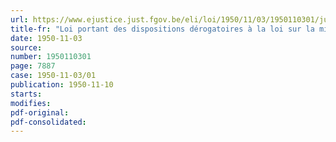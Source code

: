 ```yaml
---
url: https://www.ejustice.just.fgov.be/eli/loi/1950/11/03/1950110301/justel
title-fr: "Loi portant des dispositions dérogatoires à la loi sur la milice, le recrutement et les obligations de service coordonnée par l'arrêté royal du 15 février 1937 (abrogé par L 15-06-1951, art. 107)"
date: 1950-11-03
source:
number: 1950110301
page: 7887
case: 1950-11-03/01
publication: 1950-11-10
starts:
modifies:
pdf-original:
pdf-consolidated:
---
```


